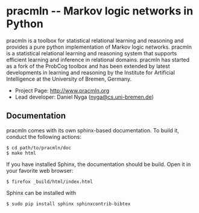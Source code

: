
pracmln -- Markov logic networks in Python
==========================================

pracmln is a toolbox for statistical relational learning and reasoning and provides a pure python implementation of Markov logic networks. pracmln is a statistical relational learning and reasoning system that supports efficient learning and inference in relational domains. pracmln has started as a fork of the ProbCog toolbox and has been extended by latest developments in learning and reasoning by the Institute for Artificial Intelligence  at the University of Bremen, Germany.


  * Project Page: http://www.pracmln.org
  * Lead developer: Daniel Nyga (nyga@cs.uni-bremen.de)


Documentation
-------------

pracmln comes with its own sphinx-based documentation. To build it, conduct the following actions:

    $ cd path/to/pracmln/doc
    $ make html

If you have installed Sphinx, the documentation should be build. Open
it in your favorite web browser:

    $ firefox _build/html/index.html

Sphinx can be installed with

    $ sudo pip install sphinx sphinxcontrib-bibtex 



